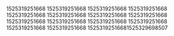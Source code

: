 1525319251668
1525319251668
1525319251668
1525319251668
1525319251668
1525319251668
1525319251668
1525319251668
1525319251668
1525319251668
1525319251668
1525319251668
1525319251668
1525319251668
15253192516681525329698507